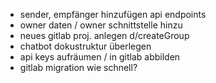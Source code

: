 - sender, empfänger hinzufügen api endpoints
- owner daten / owner schnittstelle hinzu
- neues gitlab proj. anlegen d/createGroup
- chatbot dokustruktur überlegen 
- api keys aufräumen / in gitlab abbilden
- gitlab migration wie schnell? 